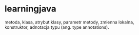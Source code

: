 # learningjava
metoda,
klasa,
atrybut klasy,
parametr metody,
zmienna lokalna,
konstruktor,
adnotacja typu (ang. type annotations).

